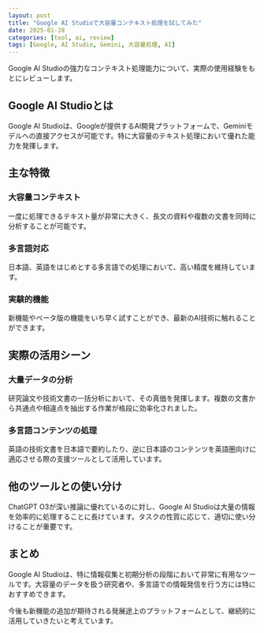```yaml
---
layout: post
title: "Google AI Studioで大容量コンテキスト処理を試してみた"
date: 2025-01-28
categories: [tool, ai, review]
tags: [Google, AI Studio, Gemini, 大容量処理, AI]
---
```


Google AI Studioの強力なコンテキスト処理能力について、実際の使用経験をもとにレビューします。

## Google AI Studioとは

Google AI Studioは、Googleが提供するAI開発プラットフォームで、Geminiモデルへの直接アクセスが可能です。特に大容量のテキスト処理において優れた能力を発揮します。

## 主な特徴

### 大容量コンテキスト
一度に処理できるテキスト量が非常に大きく、長文の資料や複数の文書を同時に分析することが可能です。

### 多言語対応
日本語、英語をはじめとする多言語での処理において、高い精度を維持しています。

### 実験的機能
新機能やベータ版の機能をいち早く試すことができ、最新のAI技術に触れることができます。

## 実際の活用シーン

### 大量データの分析
研究論文や技術文書の一括分析において、その真価を発揮します。複数の文書から共通点や相違点を抽出する作業が格段に効率化されました。

### 多言語コンテンツの処理
英語の技術文書を日本語で要約したり、逆に日本語のコンテンツを英語圏向けに適応させる際の支援ツールとして活用しています。

## 他のツールとの使い分け

ChatGPT O3が深い推論に優れているのに対し、Google AI Studioは大量の情報を効率的に処理することに長けています。タスクの性質に応じて、適切に使い分けることが重要です。

## まとめ

Google AI Studioは、特に情報収集と初期分析の段階において非常に有用なツールです。大容量のデータを扱う研究者や、多言語での情報発信を行う方には特におすすめできます。

今後も新機能の追加が期待される発展途上のプラットフォームとして、継続的に活用していきたいと考えています。
